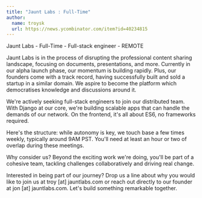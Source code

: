 ```yaml
---
title: "Jaunt Labs : Full-Time"
author:
  name: troysk
  url: https://news.ycombinator.com/item?id=40234815
---
```

Jaunt Labs - Full-Time - Full-stack engineer - REMOTE

Jaunt Labs is in the process of disrupting the professional content sharing landscape, focusing on documents, presentations, and more. Currently in our alpha launch phase, our momentum is building rapidly. Plus, our founders come with a track record, having successfully built and sold a startup in a similar domain. We aspire to become the platform which democratises knowledge and discussions around it.

We&#x27;re actively seeking full-stack engineers to join our distributed team. With Django at our core, we&#x27;re building scalable apps that can handle the demands of our network. On the frontend, it&#x27;s all about ES6, no frameworks required.

Here&#x27;s the structure: while autonomy is key, we touch base a few times weekly, typically around 9AM PST. You&#x27;ll need at least an hour or two of overlap during these meetings.

Why consider us? Beyond the exciting work we&#x27;re doing, you&#x27;ll be part of a cohesive team, tackling challenges collaboratively and driving real change.

Interested in being part of our journey? Drop us a line about why you would like to join us at troy [at] jauntlabs.com or reach out directly to our founder at jon [at] jauntlabs.com. Let&#x27;s build something remarkable together.
